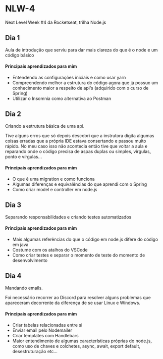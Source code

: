 # NLW-4
Next Level Week #4 da Rocketseat, trilha Node.js

## Dia 1
Aula de introdução que serviu para dar mais clareza do que é o node e um código básico

#### Principais aprendizados para mim
 - Entendendo as configurações iniciais e como usar yarn
 - Compreendendo melhor a estrutura do código agora que já possuo um conhecimento maior a respeito de api's (adquirido com o curso de Spring)
 - Utilizar o Insomnia como alternativa ao Postman


## Dia 2
Criando a estrutura básica de uma api.

Tive alguns erros que só depois descobri que a instrutora digita algumas coisas erradas que a própria IDE estava consertando e passou muito rápido. No meu caso isso não acontecia então tive que voltar a aula e reparando onde o código precisa de aspas duplas ou simples, vírgulas, ponto e vírgulas... 

#### Principais aprendizados para mim
 - O que é uma migration e como funciona
 - Algumas diferenças e equivalências do que aprendi com o Spring
 - Como criar model e controller em node.js


## Dia 3
Separando responsabilidades e criando testes automatizados

#### Principais aprendizados para mim
 - Mais algumas referências do que o código em node.js difere do código em java
 - Costume com os atalhos do VSCode
 - Como criar testes e separar o momento de teste do momento de desenvolvimento


## Dia 4
Mandando emails. 

Foi necessário recorrer ao Discord para resolver alguns problemas que apareceram decorrente da diferença de se usar Linux e Windows.

#### Principais aprendizados para mim
 - Criar tabelas relacionadas entre si
 - Enviar email pelo Nodemailer
 - Criar templates com Handlebars
 - Maior entendimento de algumas características próprias do node.js, como uso de chaves e colchetes, async, await, export default, desestruturação etc...
